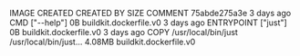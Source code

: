 IMAGE CREATED CREATED BY SIZE COMMENT
75abde275a3e 3 days ago CMD ["--help"] 0B buildkit.dockerfile.v0
<missing> 3 days ago ENTRYPOINT ["just"] 0B buildkit.dockerfile.v0
<missing> 3 days ago COPY /usr/local/bin/just /usr/local/bin/just… 4.08MB buildkit.dockerfile.v0
